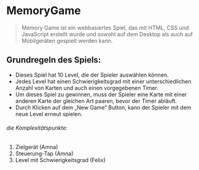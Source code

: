 ﻿# MemoryGame

>Memory Game ist ein webbasiertes Spiel, das mit HTML, CSS und JavaScript erstellt wurde
und sowohl auf dem Desktop als auch auf Mobilgeräten gespielt werden kann.

## Grundregeln des Spiels:
- Dieses Spiel hat 10 Level, die der Spieler auswählen können.
- Jedes Level hat einen Schwierigkeitsgrad mit einer unterschiedlichen Anzahl von Karten und auch einen vorgegebenen Timer.
- Um dieses Spiel zu gewinnen, muss der Spieler eine Karte mit einer anderen Karte der gleichen Art paaren, bevor der Timer abläuft.
- Durch Klicken auf dem „New Game“ Button, kann der Spieler mit dem neue Level erneut spielen.

###### die Komplexitätspunkte:

1. Zielgerät (Amna)
2. Steuerung-Tap (Amna)
3. Level mit Schwierigkeitsgrad (Felix)
